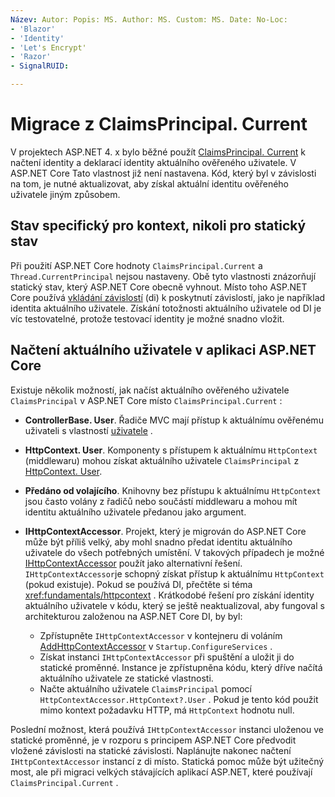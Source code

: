 ```yaml
---
Název: Autor: Popis: MS. Author: MS. Custom: MS. Date: No-Loc:
- 'Blazor'
- 'Identity'
- 'Let's Encrypt'
- 'Razor'
- SignalRUID: 

---
```

# <a name="migrate-from-claimsprincipalcurrent"></a>Migrace z ClaimsPrincipal. Current

V projektech ASP.NET 4. x bylo běžné použít [ClaimsPrincipal. Current](/dotnet/api/system.security.claims.claimsprincipal.current) k načtení identity a deklarací identity aktuálního ověřeného uživatele. V ASP.NET Core Tato vlastnost již není nastavena. Kód, který byl v závislosti na tom, je nutné aktualizovat, aby získal aktuální identitu ověřeného uživatele jiným způsobem.

## <a name="context-specific-state-instead-of-static-state"></a>Stav specifický pro kontext, nikoli pro statický stav

Při použití ASP.NET Core hodnoty `ClaimsPrincipal.Current` a `Thread.CurrentPrincipal` nejsou nastaveny. Obě tyto vlastnosti znázorňují statický stav, který ASP.NET Core obecně vyhnout. Místo toho ASP.NET Core používá [vkládání závislostí](xref:fundamentals/dependency-injection) (di) k poskytnutí závislostí, jako je například identita aktuálního uživatele. Získání totožnosti aktuálního uživatele od DI je víc testovatelné, protože testovací identity je možné snadno vložit.

## <a name="retrieve-the-current-user-in-an-aspnet-core-app"></a>Načtení aktuálního uživatele v aplikaci ASP.NET Core

Existuje několik možností, jak načíst aktuálního ověřeného uživatele `ClaimsPrincipal` v ASP.NET Core místo `ClaimsPrincipal.Current` :

* **ControllerBase. User**. Řadiče MVC mají přístup k aktuálnímu ověřenému uživateli s vlastností [uživatele](/dotnet/api/microsoft.aspnetcore.mvc.controllerbase.user) .
* **HttpContext. User**. Komponenty s přístupem k aktuálnímu `HttpContext` (middlewaru) mohou získat aktuálního uživatele `ClaimsPrincipal` z [HttpContext. User](/dotnet/api/microsoft.aspnetcore.http.httpcontext.user).
* **Předáno od volajícího**. Knihovny bez přístupu k aktuálnímu `HttpContext` jsou často volány z řadičů nebo součástí middlewaru a mohou mít identitu aktuálního uživatele předanou jako argument.
* **IHttpContextAccessor**. Projekt, který je migrován do ASP.NET Core může být příliš velký, aby mohl snadno předat identitu aktuálního uživatele do všech potřebných umístění. V takových případech je možné [IHttpContextAccessor](/dotnet/api/microsoft.aspnetcore.http.ihttpcontextaccessor) použít jako alternativní řešení. `IHttpContextAccessor`je schopný získat přístup k aktuálnímu `HttpContext` (pokud existuje). Pokud se používá DI, přečtěte si téma <xref:fundamentals/httpcontext> . Krátkodobé řešení pro získání identity aktuálního uživatele v kódu, který se ještě neaktualizoval, aby fungoval s architekturou založenou na ASP.NET Core DI, by byl:

  * Zpřístupněte `IHttpContextAccessor` v kontejneru di voláním [AddHttpContextAccessor](https://github.com/aspnet/Hosting/issues/793) v `Startup.ConfigureServices` .
  * Získat instanci `IHttpContextAccessor` při spuštění a uložit ji do statické proměnné. Instance je zpřístupněna kódu, který dříve načítá aktuálního uživatele ze statické vlastnosti.
  * Načte aktuálního uživatele `ClaimsPrincipal` pomocí `HttpContextAccessor.HttpContext?.User` . Pokud je tento kód použit mimo kontext požadavku HTTP, má `HttpContext` hodnotu null.

Poslední možnost, která používá `IHttpContextAccessor` instanci uloženou ve statické proměnné, je v rozporu s principem ASP.NET Core předvodit vložené závislosti na statické závislosti. Naplánujte nakonec načtení `IHttpContextAccessor` instancí z di místo. Statická pomoc může být užitečný most, ale při migraci velkých stávajících aplikací ASP.NET, které používají `ClaimsPrincipal.Current` .

